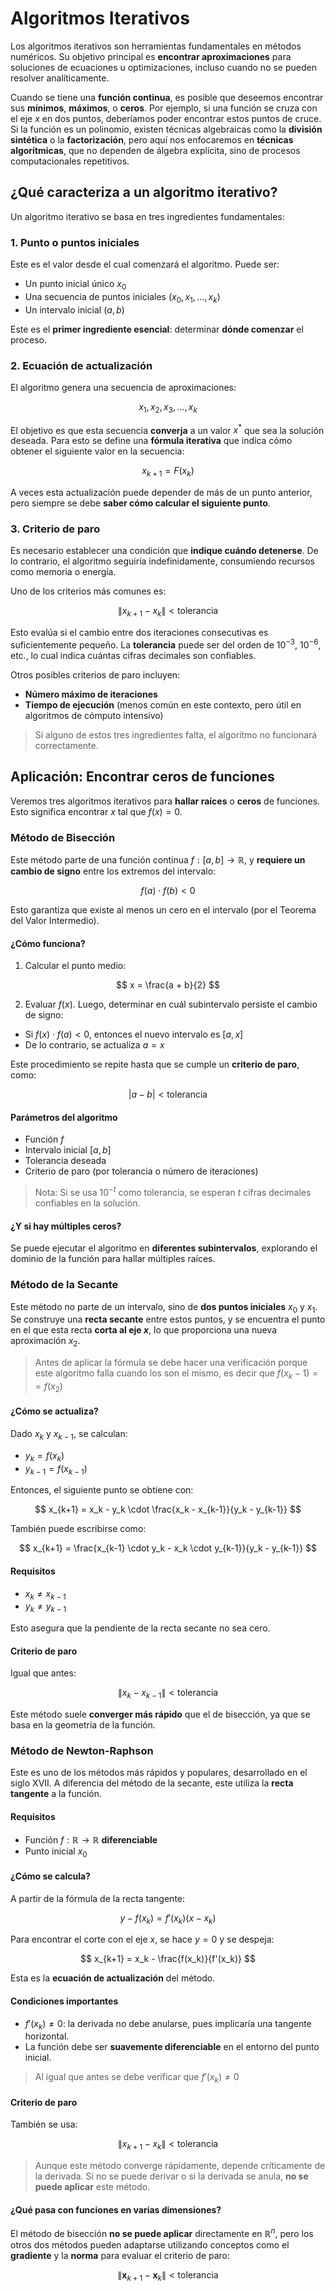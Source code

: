 # Algoritmos Iterativos

Los algoritmos iterativos son herramientas fundamentales en métodos numéricos. Su objetivo principal es **encontrar aproximaciones** para soluciones de ecuaciones u optimizaciones, incluso cuando no se pueden resolver analíticamente.

Cuando se tiene una **función continua**, es posible que deseemos encontrar sus **mínimos**, **máximos**, o **ceros**. Por ejemplo, si una función se cruza con el eje $x$ en dos puntos, deberíamos poder encontrar estos puntos de cruce. Si la función es un polinomio, existen técnicas algebraicas como la **división sintética** o la **factorización**, pero aquí nos enfocaremos en **técnicas algorítmicas**, que no dependen de álgebra explícita, sino de procesos computacionales repetitivos.

## ¿Qué caracteriza a un algoritmo iterativo?

Un algoritmo iterativo se basa en tres ingredientes fundamentales:

### 1. Punto o puntos iniciales

Este es el valor desde el cual comenzará el algoritmo. Puede ser:

* Un punto inicial único $x_0$
* Una secuencia de puntos iniciales $(x_0, x_1, \dots, x_k)$
* Un intervalo inicial $(a, b)$

Este es el **primer ingrediente esencial**: determinar **dónde comenzar** el proceso.

### 2. Ecuación de actualización

El algoritmo genera una secuencia de aproximaciones:

$$
x_1, x_2, x_3, \dots, x_k
$$

El objetivo es que esta secuencia **converja** a un valor $x^*$ que sea la solución deseada. Para esto se define una **fórmula iterativa** que indica cómo obtener el siguiente valor en la secuencia:

$$
x_{k+1} = F(x_k)
$$

A veces esta actualización puede depender de más de un punto anterior, pero siempre se debe **saber cómo calcular el siguiente punto**.

### 3. Criterio de paro

Es necesario establecer una condición que **indique cuándo detenerse**. De lo contrario, el algoritmo seguiría indefinidamente, consumiendo recursos como memoria o energía.

Uno de los criterios más comunes es:

$$
\|x_{k+1} - x_k\| < \text{tolerancia}
$$

Esto evalúa si el cambio entre dos iteraciones consecutivas es suficientemente pequeño. La **tolerancia** puede ser del orden de $10^{-3}$, $10^{-6}$, etc., lo cual indica cuántas cifras decimales son confiables.

Otros posibles criterios de paro incluyen:

* **Número máximo de iteraciones**
* **Tiempo de ejecución** (menos común en este contexto, pero útil en algoritmos de cómputo intensivo)

> Si alguno de estos tres ingredientes falta, el algoritmo no funcionará correctamente.

## Aplicación: Encontrar ceros de funciones

Veremos tres algoritmos iterativos para **hallar raíces** o **ceros** de funciones. Esto significa encontrar $x$ tal que $f(x) = 0$.

### Método de Bisección

Este método parte de una función continua $f: [a, b] \to \mathbb{R}$, y **requiere un cambio de signo** entre los extremos del intervalo:

$$
f(a) \cdot f(b) < 0
$$

Esto garantiza que existe al menos un cero en el intervalo (por el Teorema del Valor Intermedio).

#### ¿Cómo funciona?

1. Calcular el punto medio:

$$
x = \frac{a + b}{2}
$$

2. Evaluar $f(x)$. Luego, determinar en cuál subintervalo persiste el cambio de signo:

* Si $f(x) \cdot f(a) < 0$, entonces el nuevo intervalo es $[a, x]$
* De lo contrario, se actualiza $a = x$

Este procedimiento se repite hasta que se cumple un **criterio de paro**, como:

$$
|a - b| < \text{tolerancia}
$$

#### Parámetros del algoritmo

* Función $f$
* Intervalo inicial $[a, b]$
* Tolerancia deseada
* Criterio de paro (por tolerancia o número de iteraciones)

> Nota: Si se usa $10^{-t}$ como tolerancia, se esperan $t$ cifras decimales confiables en la solución.

#### ¿Y si hay múltiples ceros?

Se puede ejecutar el algoritmo en **diferentes subintervalos**, explorando el dominio de la función para hallar múltiples raíces.

### Método de la Secante

Este método no parte de un intervalo, sino de **dos puntos iniciales** $x_0$ y $x_1$. Se construye una **recta secante** entre estos puntos, y se encuentra el punto en el que esta recta **corta al eje $x$**, lo que proporciona una nueva aproximación $x_2$.

> Antes de aplicar la fórmula se debe hacer una verificación porque este algoritmo falla cuando los son el mismo,  es decir que $f(x_k-1) == f(x_2)$

#### ¿Cómo se actualiza?

Dado $x_k$ y $x_{k-1}$, se calculan:

* $y_k = f(x_k)$
* $y_{k-1} = f(x_{k-1})$

Entonces, el siguiente punto se obtiene con:

$$
x_{k+1} = x_k - y_k \cdot \frac{x_k - x_{k-1}}{y_k - y_{k-1}}
$$

También puede escribirse como:

$$
x_{k+1} = \frac{x_{k-1} \cdot y_k - x_k \cdot y_{k-1}}{y_k - y_{k-1}}
$$

#### Requisitos

* $x_k \neq x_{k-1}$
* $y_k \neq y_{k-1}$

Esto asegura que la pendiente de la recta secante no sea cero.

#### Criterio de paro

Igual que antes:

$$
\|x_k - x_{k-1}\| < \text{tolerancia}
$$

Este método suele **converger más rápido** que el de bisección, ya que se basa en la geometría de la función.

### Método de Newton-Raphson

Este es uno de los métodos más rápidos y populares, desarrollado en el siglo XVII. A diferencia del método de la secante, este utiliza la **recta tangente** a la función.

#### Requisitos

* Función $f: \mathbb{R} \to \mathbb{R}$ **diferenciable**
* Punto inicial $x_0$

#### ¿Cómo se calcula?

A partir de la fórmula de la recta tangente:

$$
y - f(x_k) = f'(x_k)(x - x_k)
$$

Para encontrar el corte con el eje $x$, se hace $y = 0$ y se despeja:

$$
x_{k+1} = x_k - \frac{f(x_k)}{f'(x_k)}
$$

Esta es la **ecuación de actualización** del método.

#### Condiciones importantes

* $f'(x_k) \neq 0$: la derivada no debe anularse, pues implicaría una tangente horizontal.
* La función debe ser **suavemente diferenciable** en el entorno del punto inicial.

> Al igual que antes se debe verificar que $f'(x_k) \neq 0$

#### Criterio de paro

También se usa:

$$
\|x_{k+1} - x_k\| < \text{tolerancia}
$$

> Aunque este método converge rápidamente, depende críticamente de la derivada. Si no se puede derivar o si la derivada se anula, **no se puede aplicar** este método.

#### ¿Qué pasa con funciones en varias dimensiones?

El método de bisección **no se puede aplicar** directamente en $\mathbb{R}^n$, pero los otros dos métodos pueden adaptarse utilizando conceptos como el **gradiente** y la **norma** para evaluar el criterio de paro:

$$
\|\mathbf{x}_{k+1} - \mathbf{x}_k\| < \text{tolerancia}
$$
